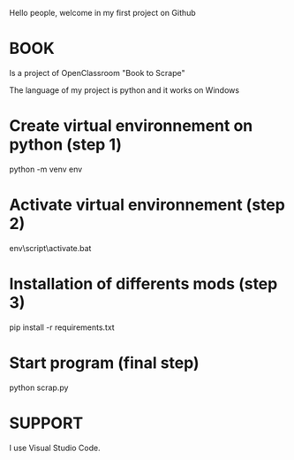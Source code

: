 Hello people, welcome in my first project on Github
# BOOK
Is a project of OpenClassroom "Book to Scrape"

The language of my project is python and it works on Windows

# Create virtual environnement on python (step 1)
python -m venv env

# Activate virtual environnement (step 2)
env\script\activate.bat

# Installation of differents mods (step 3)
pip install -r requirements.txt

# Start program (final step)
python scrap.py

# SUPPORT
I use Visual Studio Code.
